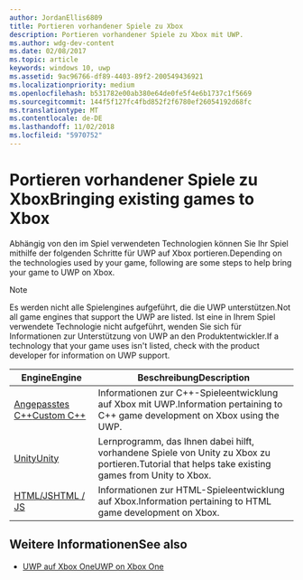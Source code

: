 ```yaml
---
author: JordanEllis6809
title: Portieren vorhandener Spiele zu Xbox
description: Portieren vorhandener Spiele zu Xbox mit UWP.
ms.author: wdg-dev-content
ms.date: 02/08/2017
ms.topic: article
keywords: windows 10, uwp
ms.assetid: 9ac96766-df89-4403-89f2-200549436921
ms.localizationpriority: medium
ms.openlocfilehash: b531782e00ab380e64de0fe5f4e6b1737c1f5669
ms.sourcegitcommit: 144f5f127fc4fbd852f2f6780ef26054192d68fc
ms.translationtype: MT
ms.contentlocale: de-DE
ms.lasthandoff: 11/02/2018
ms.locfileid: "5970752"
---
```

# <a name="bringing-existing-games-to-xbox"></a><span data-ttu-id="27dfe-104">Portieren vorhandener Spiele zu Xbox</span><span class="sxs-lookup"><span data-stu-id="27dfe-104">Bringing existing games to Xbox</span></span>


<span data-ttu-id="27dfe-105">Abhängig von den im Spiel verwendeten Technologien können Sie Ihr Spiel mithilfe der folgenden Schritte für UWP auf Xbox portieren.</span><span class="sxs-lookup"><span data-stu-id="27dfe-105">Depending on the technologies used by your game, following are some steps to help bring your game to UWP on Xbox.</span></span>

> [!NOTE]
> <span data-ttu-id="27dfe-106">Es werden nicht alle Spielengines aufgeführt, die die UWP unterstützen.</span><span class="sxs-lookup"><span data-stu-id="27dfe-106">Not all game engines that support the UWP are listed.</span></span> <span data-ttu-id="27dfe-107">Ist eine in Ihrem Spiel verwendete Technologie nicht aufgeführt, wenden Sie sich für Informationen zur Unterstützung von UWP an den Produktentwickler.</span><span class="sxs-lookup"><span data-stu-id="27dfe-107">If a technology that your game uses isn't listed, check with the product developer for information on UWP support.</span></span>

| <span data-ttu-id="27dfe-108">Engine</span><span class="sxs-lookup"><span data-stu-id="27dfe-108">Engine</span></span>      | <span data-ttu-id="27dfe-109">Beschreibung</span><span class="sxs-lookup"><span data-stu-id="27dfe-109">Description</span></span> |
|------------|-------------|
|[<span data-ttu-id="27dfe-110">Angepasstes C++</span><span class="sxs-lookup"><span data-stu-id="27dfe-110">Custom C++</span></span>](development-lanes-custom-cpp.md)| <span data-ttu-id="27dfe-111">Informationen zur C++-Spieleentwicklung auf Xbox mit UWP.</span><span class="sxs-lookup"><span data-stu-id="27dfe-111">Information pertaining to C++ game development on Xbox using the UWP.</span></span> |
|[<span data-ttu-id="27dfe-112">Unity</span><span class="sxs-lookup"><span data-stu-id="27dfe-112">Unity</span></span>](development-lanes-unity.md)| <span data-ttu-id="27dfe-113">Lernprogramm, das Ihnen dabei hilft, vorhandene Spiele von Unity zu Xbox zu portieren.</span><span class="sxs-lookup"><span data-stu-id="27dfe-113">Tutorial that helps take existing games from Unity to Xbox.</span></span> |
|[<span data-ttu-id="27dfe-114">HTML/JS</span><span class="sxs-lookup"><span data-stu-id="27dfe-114">HTML / JS</span></span>](development-lanes-html.md)| <span data-ttu-id="27dfe-115">Informationen zur HTML-Spieleentwicklung auf Xbox.</span><span class="sxs-lookup"><span data-stu-id="27dfe-115">Information pertaining to HTML game development on Xbox.</span></span> |

## <a name="see-also"></a><span data-ttu-id="27dfe-116">Weitere Informationen</span><span class="sxs-lookup"><span data-stu-id="27dfe-116">See also</span></span>

- [<span data-ttu-id="27dfe-117">UWP auf Xbox One</span><span class="sxs-lookup"><span data-stu-id="27dfe-117">UWP on Xbox One</span></span>](index.md)
